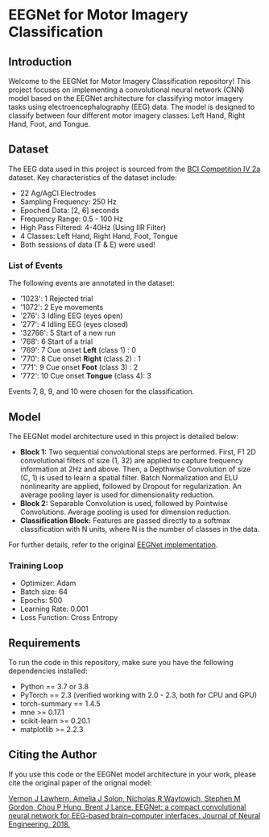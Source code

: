 # EEGNet for Motor Imagery Classification

## Introduction
Welcome to the EEGNet for Motor Imagery Classification repository! This project focuses on implementing a convolutional neural network (CNN) model based on the EEGNet architecture for classifying motor imagery tasks using electroencephalography (EEG) data. The model is designed to classify between four different motor imagery classes: Left Hand, Right Hand, Foot, and Tongue.

## Dataset
The EEG data used in this project is sourced from the [BCI Competition IV 2a](http://www.bbci.de/competition/iv/#dataset2a) dataset. Key characteristics of the dataset include:
- 22 Ag/AgCl Electrodes
- Sampling Frequency: 250 Hz
- Epoched Data: [2, 6] seconds
- Frequency Range: 0.5 - 100 Hz
- High Pass Filtered: 4-40Hz (Using IIR Filter)
- 4 Classes: Left Hand, Right Hand, Foot, Tongue
- Both sessions of data (T & E) were used!
### List of Events
The following events are annotated in the dataset:
- '1023': 1 Rejected trial
- '1072': 2 Eye movements
- '276': 3 Idling EEG (eyes open)
- '277': 4 Idling EEG (eyes closed)
- '32766': 5 Start of a new run
- '768': 6 Start of a trial
- '769': 7 Cue onset **Left** (class 1) : 0 
- '770': 8 Cue onset **Right** (class 2) : 1
- '771': 9 Cue onset **Foot** (class 3) : 2 
- '772': 10 Cue onset **Tongue** (class 4): 3

Events 7, 8, 9, and 10 were chosen for the classification.

## Model
The EEGNet model architecture used in this project is detailed below:
- **Block 1:** Two sequential convolutional steps are performed. First, F1 2D convolutional filters of size (1, 32) are applied to capture frequency information at 2Hz and above. Then, a Depthwise Convolution of size (C, 1) is used to learn a spatial filter. Batch Normalization and ELU nonlinearity are applied, followed by Dropout for regularization. An average pooling layer is used for dimensionality reduction.
- **Block 2:** Separable Convolution is used, followed by Pointwise Convolutions. Average pooling is used for dimension reduction.
- **Classification Block:** Features are passed directly to a softmax classification with N units, where N is the number of classes in the data.

For further details, refer to the original [EEGNet implementation](https://github.com/vlawhern/arl-eegmodels/tree/master).

### Training Loop
- Optimizer: Adam
- Batch size: 64
- Epochs: 500
- Learning Rate: 0.001
- Loss Function: Cross Entropy

## Requirements
To run the code in this repository, make sure you have the following dependencies installed:
- Python == 3.7 or 3.8
- PyTorch == 2.3 (verified working with 2.0 - 2.3, both for CPU and GPU)
- torch-summary == 1.4.5
- mne >= 0.17.1
- scikit-learn >= 0.20.1
- matplotlib >= 2.2.3

## Citing the Author
If you use this code or the EEGNet model architecture in your work, please cite the original paper of the orignal model:

[Vernon J Lawhern, Amelia J Solon, Nicholas R Waytowich, Stephen M Gordon, Chou P Hung, Brent J Lance. EEGNet: a compact convolutional neural network for EEG-based brain–computer interfaces. Journal of Neural Engineering, 2018.](https://iopscience.iop.org/article/10.1088/1741-2552/aace8c)

